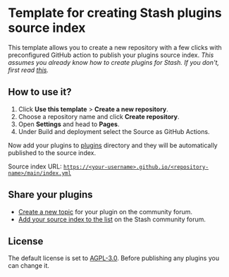 # Template for creating Stash plugins source index

This template allows you to create a new repository with a few clicks with
preconfigured GitHub action to publish your plugins source index.
_This assumes you already know how to create plugins for Stash. If you don't,
first read [this](https://docs.stashapp.cc/in-app-manual/plugins/#creating-plugins)._

## How to use it?

1. Click **Use this template** > **Create a new repository**.
1. Choose a repository name and click **Create repository**.
1. Open **Settings** and head to **Pages**.
1. Under Build and deployment select the Source as GitHub Actions.

Now add your plugins to [plugins](/plugins) directory and they will be automatically published to the source index.

Source index URL: [`https://<your-username>.github.io/<repository-name>/main/index.yml`](https://<your-username>.github.io/<repository-name>/main/index.yml)

## Share your plugins

- [Create a new topic](https://discourse.stashapp.cc/t/-/33) for your plugin on the community forum.
- [Add your source index to the list](https://discourse.stashapp.cc/t/-/122) on the Stash community forum.

## License

The default license is set to [AGPL-3.0](/LICENCE). Before publishing any plugins you can change it.

